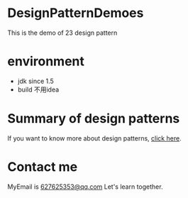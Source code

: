 # DesignPatternDemoes
This is the demo of 23 design pattern
# environment
* jdk since 1.5
* build 不用idea
# Summary of design patterns
If you want to know more about design patterns, [click here](http://note.youdao.com/noteshare?id=b3533feef0006465ed8cd2961c675405).
# Contact me
MyEmail is 627625353@qq.com 
Let's learn together.
